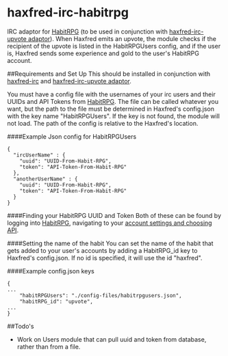 haxfred-irc-habitrpg
====================

IRC adaptor for [HabitRPG](https://habitrpg.com) (to be used in conjunction with [haxfred-irc-upvote adaptor](https://github.com/haxiom/haxfred-irc-upvote)). When Haxfred emits an upvote, the module checks if the recipient of the upvote is listed in the HabitRPGUsers config, and if the user is, Haxfred sends some experience and gold to the user's HabitRPG account.

##Requirements and Set Up
This should be installed in conjunction with [haxfred-irc](https://github.com/haxiom/haxfred-irc) and [haxfred-irc-upvote adaptor](https://github.com/haxiom/haxfred-irc-upvote).

You must have a config file with the usernames of your irc users and their UUIDs and API Tokens from [HabitRPG](https://habitrpg.com). The file can be called whatever you want, but the path to the file must be determined in Haxfred's config.json with the key name "HabitRPGUsers". If the key is not found, the module will not load. The path of the config is relative to the Haxfred's location.

####Example Json config for HabitRPGUsers
```
{ 
  "ircUserName" : {
    "uuid": "UUID-From-Habit-RPG",
    "token": "API-Token-From-Habit-RPG"
  },
  "anotherUserName" : {
    "uuid": "UUID-From-Habit-RPG",
    "token": "API-Token-From-Habit-RPG"
  }
}
```

####Finding your HabitRPG UUID and Token
Both of these can be found by logging into [HabitRPG](https://habitrpg.com), navigating to your [account settings and choosing API](https://habitrpg.com/#/options/settings/api).

####Setting the name of the habit
You can set the name of the habit that gets added to your user's accounts by adding a HabitRPG_id key to Haxfred's config.json. If no id is specified, it will use the id "haxfred".

####Example config.json keys
```
{
...
	"habitRPGUsers": "./config-files/habitrpgusers.json",
	"habitRPG_id": "upvote",
...
}

```

##Todo's
* Work on Users module that can pull uuid and token from database, rather than from a file.

